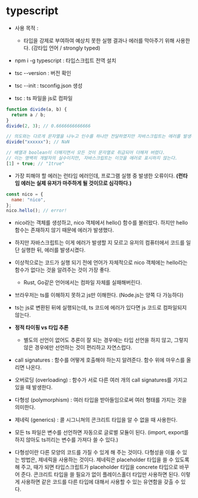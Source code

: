 # typescript

- 사용 목적 :

  - 타입을 강제로 부여하여 예상치 못한 실행 결과나 에러를 막아주기 위해 사용한다. (강타입 언어 / strongly typed)

- npm i -g typescript : 타입스크립트 전역 설치

- tsc --version : 버전 확인

- tsc --init : tsconfig.json 생성

- tsc : ts 파일을 js로 컴파일

```javascript
function divide(a, b) {
  return a / b;
}
divide(2, 3); // 0.6666666666666

// 의도와는 다르게 문자열을 나누고 인수를 하나만 전달하였지만 자바스크립트는 에러를 발생하지 않는다.
divide("xxxxxx"); // NaN

// 배열과 boolean이 더해지면서 모든 것이 문자열로 취급되어 더해져 버렸다.
// 이는 명백히 개발자의 실수이지만, 자바스크립트는 이것을 에러로 표시하지 않는다.
[1] + true; // "1true"
```

- 가장 피해야 할 에러는 런타임 에러인데, 프로그램 실행 중 발생한 오류이다. **(런타임 에러는 실제 유저가 마주하게 될 것이므로 심각하다.)**

```javascript
const nico = {
  name: "nico",
};
nico.hello(); // error!
```

- nico라는 객체를 생성하고, nico 객체에서 hello() 함수를 불러왔다. 하지만 hello 함수는 존재하지 않기 때문에 에러가 발생했다.

- 하지만 자바스크립트는 이게 에러가 발생할 지 모르고 유저의 컴퓨터에서 코드를 일단 실행한 뒤, 에러를 발생시켰다.

- 이상적으로는 코드가 실행 되기 전에 언어가 자체적으로 nico 객체에는 hello라는 함수가 없다는 것을 알려주는 것이 가장 좋다.

  - Rust, Go같은 언어에서는 컴파일 자체를 실패해버린다.

- 브라우저는 ts를 이해하지 못하고 js만 이해한다. (Node.js는 양쪽 다 가능하다)

- ts는 js로 변환된 뒤에 실행되는데, ts 코드에 에러가 있다면 js 코드로 컴파일되지 않는다.

- **정적 타이핑 vs 타입 추론**

  - 별도의 선언이 없어도 추론이 잘 되는 경우에는 타입 선언을 하지 않고, 그렇지 않은 경우에만 선언하는 것이 편리하고 자연스럽다.

- call signatures : 함수를 어떻게 호출해야 하는지 알려준다. 함수 위에 마우스를 올리면 나온다.

- 오버로딩 (overloading) : 함수가 서로 다른 여러 개의 call signatures를 가지고 있을 때 발생한다.

- 다형성 (polymorphism) : 여러 타입을 받아들임으로써 여러 형태를 가지는 것을 의미한다.

- 제네릭 (generics) : 콜 시그니쳐의 콘크리트 타입을 알 수 없을 때 사용한다.

- 모든 ts 파일은 변수를 선언하면 자동으로 글로벌 모듈이 된다. (import, export를 하지 않아도 ts끼리는 변수를 가져다 쓸 수 있다.)

- 다형성이란 다른 모양의 코드를 가질 수 있게 해 주는 것이다. 다형성을 이룰 수 있는 방법은, 제네릭을 사용하는 것이다. 제네릭은 placeholder 타입을 쓸 수 있도록 해 주고, 때가 되면 타입스크립트가 placeholder 타입을 concrete 타입으로 바꾸어 준다. 콘크리트 타입을 쓸 필요가 없이 플레이스홀더 타입만 사용하면 된다. 이렇게 사용하면 같은 코드를 다른 타입에 대해서 사용할 수 있는 유연함을 갖출 수 있다.
